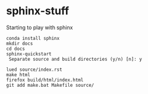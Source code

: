 # sphinx-stuff
Starting to play with sphinx

```console
conda install sphinx
mkdir docs
cd docs
sphinx-quickstart
 Separate source and build directories (y/n) [n]: y

lued source/index.rst
make html
firefox build/html/index.html
git add make.bat Makefile source/
```

